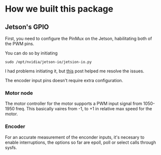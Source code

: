 # How we built this package

## Jetson's GPIO

First, you need to configure the PinMux on the Jetson, habilitating both of the PWM pins. 

You can do so by initiating 

    sudo /opt/nvidia/jetson-io/jetsion-io.py

I had problems initiating it, but [this]() post helped me resolve the issues. 

The encoder input pins doesn't require extra configuration.

### Motor node

The motor controller for the motor supports a PWM input signal from 1050-1950 freq. This basically vaires from -1, to +1 in relative max speed for the motor. 

### Encoder

For an accurate measurement of the enconder inputs, it's necesary to enable interruptions, the options so far are epoll, poll or select calls through sysfs. 